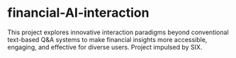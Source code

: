 # financial-AI-interaction
This project explores innovative interaction paradigms beyond conventional text-based Q&amp;A systems to make financial insights more accessible, engaging, and effective for diverse users. Project impulsed by SIX.
